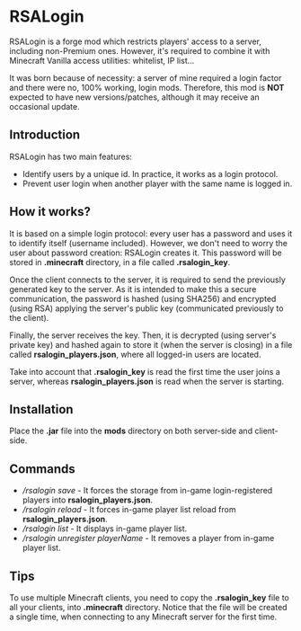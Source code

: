 # RSALogin
RSALogin is a forge mod which restricts players' access to a server, including non-Premium ones. However, it's required to combine it with Minecraft Vanilla access utilities: whitelist, IP list...

It was born because of necessity: a server of mine required a login factor and there were no, 100% working, login mods. Therefore, this mod is **NOT** expected to have new versions/patches, although it may receive an occasional update.

## Introduction
RSALogin has two main features:
- Identify users by a unique id. In practice, it works as a login protocol.
- Prevent user login when another player with the same name is logged in.

## How it works?
It is based on a simple login protocol: every user has a password and uses it to identify itself (username included). However, we don't need to worry the user about password creation: RSALogin creates it. This password will be stored in **.minecraft** directory, in a file called **.rsalogin_key**.

Once the client connects to the server, it is required to send the previously generated key to the server. As it is intended to make this a secure communication, the password is hashed (using SHA256) and encrypted (using RSA) applying the server's public key (communicated previously to the client).

Finally, the server receives the key. Then, it is decrypted (using server's private key) and hashed again to store it (when the server is closing) in a file called **rsalogin_players.json**, where all logged-in users are located.

Take into account that **.rsalogin_key** is read the first time the user joins a server, whereas **rsalogin_players.json** is read when the server is starting.

## Installation
Place the **.jar** file into the **mods** directory on both server-side and client-side.

## Commands
* */rsalogin save* - It forces the storage from in-game login-registered players into **rsalogin_players.json**.
* */rsalogin reload* - It forces in-game player list reload from **rsalogin_players.json**.
* */rsalogin list* - It displays in-game player list.
* */rsalogin unregister playerName* - It removes a player from in-game player list.

## Tips
To use multiple Minecraft clients, you need to copy the **.rsalogin_key** file to all your clients, into **.minecraft** directory. Notice that the file will be created a single time, when connecting to any Minecraft server for the first time.